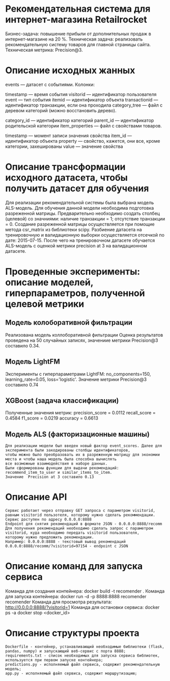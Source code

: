 # Рекомендательная система для интернет-магазина Retailrocket
Бизнес-задача: повышение прибыли от дополнительных продаж в интернет-магазине на 20 %.
Техническая задача: реализовать рекомендательную систему товаров для главной страницы сайта.
Техническая метрика: Precision@3.

# Описание исходных жанных

events — датасет с событиями. Колонки:

timestamp — время события
visitorid — идентификатор пользователя
event — тип события
itemid — идентификатор объекта
transactionid — идентификатор транзакции, если она проходила
category_tree — файл с деревом категорий (можно восстановить дерево).

category_id — идентификатор категорий
parent_id — идентификатор родительской категории
item_properties — файл с свойствами товаров.

timestamp — момент записи значения свойства
item_id — идентификатор объекта
property — свойство, кажется, они все, кроме категории, захешированы
value — значение свойства
    
# Описание трансформации исходного датасета, чтобы получить датасет для обучения

Для реализации рекомендательной системы была выбрана модель ALS-модель. 
Для обучения данной модели необходима подготовка разреженной матрицы. 
Предварительно необходимо создать столбец (целевой) со значниями: наличие транзакции = 1; отсутствие транзакции = 0.
Создание разреженной матрицы осуществляется при помощие метода csr_matrix из библиотеки scipy.
Разбиение датасета на тренировочную и валидационную выборки осуществляется отсечкой по дате: 2015-07-15.
После чего на тренировочном датасете обучается ALS-модель с оценкой метрики precision at 3 на валидационном датасете.

# Проведенные эксперименты: описание моделей, гиперпараметров, полученной целевой метрики

## Модель колоборативной фильтрации
Реализована модель коллоборативной фильтрации
Оценка результатов проведена на 50 случайных записях, значениие метрики Precision@3 составило 0.34.

## Модель LightFM
Эксперименты с гиперпараметрами LightFM: no_components=150, learning_rate=0.05, loss='logistic'.
Значение метрики Precision@3 составило 0.74

## XGBoost (задача классификации)
Полученные значения метрик:
precision_score =  0.0112
recall_score =  0.4584
f1_score =  0.0219
accuracy =  0.6613
      
## Модель ALS (факторизационные машины)
    Для реализации модели был введен новый фактор event_scores. Далее для эксперимента были закодированы столбцы идентификаторов, 
    чтобы можно было преобразовать их в разреженную матрицу для экономии места и чтобы наша модель была способна вычислять 
    все возможные взаимодействия в наборе данных. 
    Были сформированы функции для выдачи рекомендаций: recommend_item_to_user и similar_items_to_item.
    Значение  Precision at 3 составило 0.13
    
    
# Описание API

    Сервис работает через отправку GET запроса с параметром visitorid, равным visitorid пользотеля, которому нужно сделать рекоммендации. 
    Сервис доступен по адресу 0.0.0.0:8888
    Endpoint для снятия рекомендаций в формате JSON - 0.0.0.0:8888/recomm 
    Для получения рекомендаций необходимо сделать запрос с параметром visitorid, куда необходимо передать visitorid пользователя, 
    которому нужно предложить рекомендации.       
    Например: 0.0.0.0:8888 - текстовый вывод рекомендаций 0.0.0.0:8888/recomm/?visitorid=97154 - endpoint c JSON
    
# Описание команд для запуска сервиса 

Команда для создания контейнера:
    docker build -t recomender .
Команда для запуска контейнера:
    docker run -d -p 8888:8888 recomender recomender
Команда для просмотра результата:    
    http://0.0.0.0:8888/?visitorid=1
Команда для остановки сервиса:
    docker ps -a
    docker stop <docker_id>

# Описание структуры проекта

    Dockerfile - контейнер, устанавливающий необходимые библиотеки (flask, pandas, numpy) и запускающий веб-сервис с порта 8888;
    requirements.txt - список необходимых для запуска сервиса библиотек, используется при первом запуске контейнера;
    predictions.py - исполняемый файл сервиса, содержит рекомендательную модель;
    app.py - исполняемый файл сервиса, содержит маршрутизацию;
